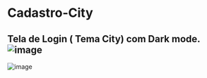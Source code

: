 # Cadastro-City
Tela de Login ( Tema City) com Dark mode.
![image](https://github.com/7alexandree7/Cadastro-City/assets/103005378/43942511-7066-43b0-956e-2d0ce8074bca)
--
![image](https://github.com/7alexandree7/Cadastro-City/assets/103005378/c60f9840-55c2-42f1-a5a8-6822b469e753)


